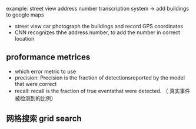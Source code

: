example: street view address number transcription system -> add buildings to google maps
* street view car photograph the buildings and record GPS coordinates
* CNN recognizes thhe address number, to add the number in correct location

## proformance metrices
* which error metric to use
* precision: Precision is the fraction of detectionsreported by the model that were correct
* recall: recall is the fraction of true eventsthat were detected. （ 真实事件被检测到的比例）


## 网格搜索 grid search
